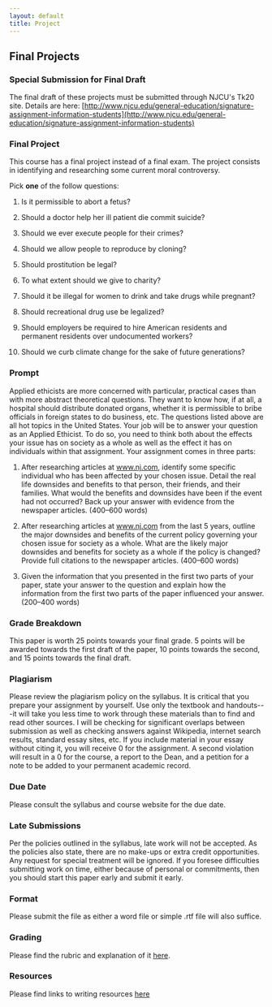 ```yaml
---
layout: default
title: Project
---
```


## Final Projects

### Special Submission for Final Draft

The final draft of these projects must be submitted through NJCU's Tk20 site. Details are here: [http://www.njcu.edu/general-education/signature-assignment-information-students](http://www.njcu.edu/general-education/signature-assignment-information-students) 


### Final Project

This course has a final project instead of a final exam. The project consists in identifying and researching some current moral controversy. 

Pick **one** of the follow questions:  

1.  Is it permissible to abort a fetus?

2.  Should a doctor help her ill patient die commit suicide?

3.  Should we ever execute people for their crimes?

4.  Should we allow people to reproduce by cloning?

5.  Should prostitution be legal?

6.  To what extent should we give to charity? 

7.  Should it be illegal for women to drink and take drugs while pregnant? 

8.  Should recreational drug use be legalized?

9.  Should employers be required to hire American residents and permanent residents over undocumented workers?  

10. Should we curb climate change for the sake of future generations?


### Prompt 


Applied ethicists are more concerned with particular, practical cases than with more abstract theoretical questions. They want to know how, if at all, a hospital should distribute donated organs, whether it is permissible to bribe officials in foreign states to do business, etc. The questions listed above are all hot topics in the United States. Your job will be to answer your question as an Applied Ethicist. To do so, you need to think both about the effects your issue has on society as a whole as well as the effect it has on individuals within that assignment. Your assignment comes in three parts:  

1.  After researching articles at www.nj.com, identify some specific individual who has been affected by your chosen issue. Detail the real life downsides and benefits to that person, their friends, and their families. What would the benefits and downsides have been if the event had not occurred? Back up your answer with evidence from the newspaper articles. (400–600 words)

2.  After researching articles at www.nj.com from the last 5 years, outline the major downsides and benefits of the current policy governing your chosen issue for society as a whole. What are the likely major downsides and benefits for society as a whole if the  policy is changed? Provide full citations to the newspaper articles. (400–600 words)

3.  Given the information that you presented in the first two parts of your paper, state your answer to the question and explain how the information from the first two parts of the paper influenced your answer. (200–400 words)


### Grade Breakdown


This paper is worth 25 points towards your final grade. 5 points will be awarded towards the first draft of the paper, 10 points towards the second, and 15 points towards the final draft. 



### Plagiarism

Please review the plagiarism policy on the syllabus. It is critical that you prepare your assignment by yourself. Use only the textbook and handouts---it will take you less time to work through these materials than to find and read other sources. I will be checking for significant overlaps between submission as well as checking answers against Wikipedia, internet search results, standard essay sites, etc. If you include material in your essay without citing it, you will receive 0 for the assignment. A second violation will result in a 0 for the course, a report to the Dean, and a petition for a note to be added to your permanent academic record. 

### Due Date
Please consult the syllabus and course website for the due date.

### Late Submissions

Per the policies outlined in the syllabus, late work will not be accepted. As the policies also state, there are no make-ups or extra credit opportunities. Any request for special treatment will be ignored. If you foresee difficulties submitting work on time, either because of personal or commitments, then you should start this paper early and submit it early. 

### Format
Please submit the file as either a word file or simple .rtf file will also suffice.

### Grading
Please find the rubric and explanation of it [here](/Teaching/Grading/).

### Resources
Please find links to writing resources [here](/Teaching/Resources/)

